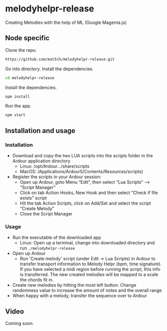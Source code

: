 # melodyhelpr-release
Creating Melodies with the help of ML (Google Magenta.js)

## Node specific

Clone the repo.
```bash
https://github.com/mat5ch/melodyhelpr-release.git
```

Go into directory.
Install the dependencies.
```bash
cd melodyhelpr-release
```

Install the dependencies.
```bash
npm install
```

Run the app.
```bash
npm start
```

## Installation and usage
### Installation
- Download and copy the two LUA scripts into the scripts folder in the Ardour application directory
  - Linux: /opt/Ardour.../share/scripts
  - MacOS: /Applications/Ardour5/Contents/Resources/scripts)
- Register the scripts in your Ardour session:
  - Open up Ardour, goto Menu “Edit”, then select “Lua Scripts“ —> “Script Manager”    
  - Click on tab Action Hooks, New Hook and then select “Check if file exists” script
  - Hit the tab Action Scripts, click on Add/Set and select the script “Create Melody”
  - Close the Script Manager
### Usage
- Run the executable of the downloaded app
  - Linux: Open up a terminal, change into downloaded directory and run `./melodyhelpr-release`
- Open up Ardour 
  - Run 'Create melody' script (under Edit -> Lua Scripts) in Ardour to transfer transport information to Melody Helpr (bpm, time signature). If you have selected a midi region before running the script, this info is transferred. The new created melodies will be mapped to a scale the chords fit in.
- Create new melodies by hitting the most left button. Change randomness value to increase the amount of notes and the overall range
- When happy with a melody, transfer the sequence over to Ardour

## Video

Coming soon.